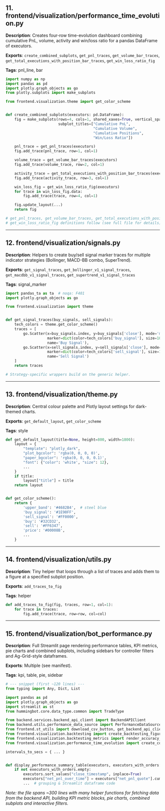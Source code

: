 ## 11. frontend/visualization/performance_time_evolution.py

**Description**: Creates four-row time-evolution dashboard combining cumulative PnL, volume, activity and win/loss ratio for a pandas DataFrame of executors.

**Exports**: `create_combined_subplots`, `get_pnl_traces`, `get_volume_bar_traces`, `get_total_executions_with_position_bar_traces`, `get_win_loss_ratio_fig`

**Tags**: pnl_line, bar

```python
import numpy as np
import pandas as pd
import plotly.graph_objects as go
from plotly.subplots import make_subplots

from frontend.visualization.theme import get_color_scheme


def create_combined_subplots(executors: pd.DataFrame):
    fig = make_subplots(rows=4, cols=1, shared_xaxes=True, vertical_spacing=0.1,
                        subplot_titles=["Cumulative PnL",
                                        "Cumulative Volume",
                                        "Cumulative Positions",
                                        "Win/Loss Ratio"])

    pnl_trace = get_pnl_traces(executors)
    fig.add_trace(pnl_trace, row=1, col=1)

    volume_trace = get_volume_bar_traces(executors)
    fig.add_trace(volume_trace, row=2, col=1)

    activity_trace = get_total_executions_with_position_bar_traces(executors)
    fig.add_trace(activity_trace, row=3, col=1)

    win_loss_fig = get_win_loss_ratio_fig(executors)
    for trace in win_loss_fig.data:
        fig.add_trace(trace, row=4, col=1)

    fig.update_layout(...)
    return fig

# get_pnl_traces, get_volume_bar_traces, get_total_executions_with_position_bar_traces,
# get_win_loss_ratio_fig definitions follow (see full file for details).
```

---

## 12. frontend/visualization/signals.py

**Description**: Helpers to create buy/sell signal marker traces for multiple indicator strategies (Bollinger, MACD-BB combo, SuperTrend).

**Exports**: `get_signal_traces`, `get_bollinger_v1_signal_traces`, `get_macdbb_v1_signal_traces`, `get_supertrend_v1_signal_traces`

**Tags**: signal_marker

```python
import pandas_ta as ta  # noqa: F401
import plotly.graph_objects as go

from frontend.visualization import theme


def get_signal_traces(buy_signals, sell_signals):
    tech_colors = theme.get_color_scheme()
    traces = [
        go.Scatter(x=buy_signals.index, y=buy_signals['close'], mode='markers',
                   marker=dict(color=tech_colors['buy_signal'], size=10, symbol='triangle-up'),
                   name='Buy Signal'),
        go.Scatter(x=sell_signals.index, y=sell_signals['close'], mode='markers',
                   marker=dict(color=tech_colors['sell_signal'], size=10, symbol='triangle-down'),
                   name='Sell Signal')
    ]
    return traces

# Strategy-specific wrappers build on the generic helper.
```

---

## 13. frontend/visualization/theme.py

**Description**: Central colour palette and Plotly layout settings for dark-themed charts.

**Exports**: `get_default_layout`, `get_color_scheme`

**Tags**: style

```python
def get_default_layout(title=None, height=800, width=1800):
    layout = {
        "template": "plotly_dark",
        "plot_bgcolor": 'rgba(0, 0, 0, 0)',
        "paper_bgcolor": 'rgba(0, 0, 0, 0.1)',
        "font": {"color": 'white', "size": 12},
        ...
    }
    if title:
        layout["title"] = title
    return layout


def get_color_scheme():
    return {
        'upper_band': '#4682B4',  # steel blue
        'buy_signal': '#1E90FF',
        'sell_signal': '#FF0000',
        'buy': '#32CD32',
        'sell': '#FF6347',
        'price': '#00008B',
        ...
    }
```

---

## 14. frontend/visualization/utils.py

**Description**: Tiny helper that loops through a list of traces and adds them to a figure at a specified subplot position.

**Exports**: `add_traces_to_fig`

**Tags**: helper

```python
def add_traces_to_fig(fig, traces, row=1, col=1):
    for trace in traces:
        fig.add_trace(trace, row=row, col=col)
```

---

## 15. frontend/visualization/bot_performance.py

**Description**: Full Streamlit page rendering performance tables, KPI metrics, pie charts and combined subplots, including sidebars for controller filters and Ag-Grid-style dataframes.

**Exports**: Multiple (see manifest).

**Tags**: kpi, table, pie, sidebar

```python
# --- snippet (first ~120 lines) ---
from typing import Any, Dict, List

import pandas as pd
import plotly.graph_objects as go
import streamlit as st
from hummingbot.core.data_type.common import TradeType

from backend.services.backend_api_client import BackendAPIClient
from backend.utils.performance_data_source import PerformanceDataSource
from frontend.st_utils import download_csv_button, get_backend_api_client
from frontend.visualization.backtesting import create_backtesting_figure
from frontend.visualization.backtesting_metrics import render_accuracy_metrics, render_backtesting_metrics
from frontend.visualization.performance_time_evolution import create_combined_subplots

intervals_to_secs = { ... }


def display_performance_summary_table(executors, executors_with_orders: pd.DataFrame):
    if not executors_with_orders.empty:
        executors.sort_values("close_timestamp", inplace=True)
        executors["net_pnl_over_time"] = executors["net_pnl_quote"].cumsum()
        ...  # grouping & Streamlit dataframe code
```
*Note: the file spans ~300 lines with many helper functions for fetching data from the backend API, building KPI metric blocks, pie charts, combined subplots and interactive filters.* 